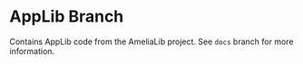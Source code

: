 # AppLib Branch

Contains AppLib code from the AmeliaLib project. See `docs` branch for more information.
